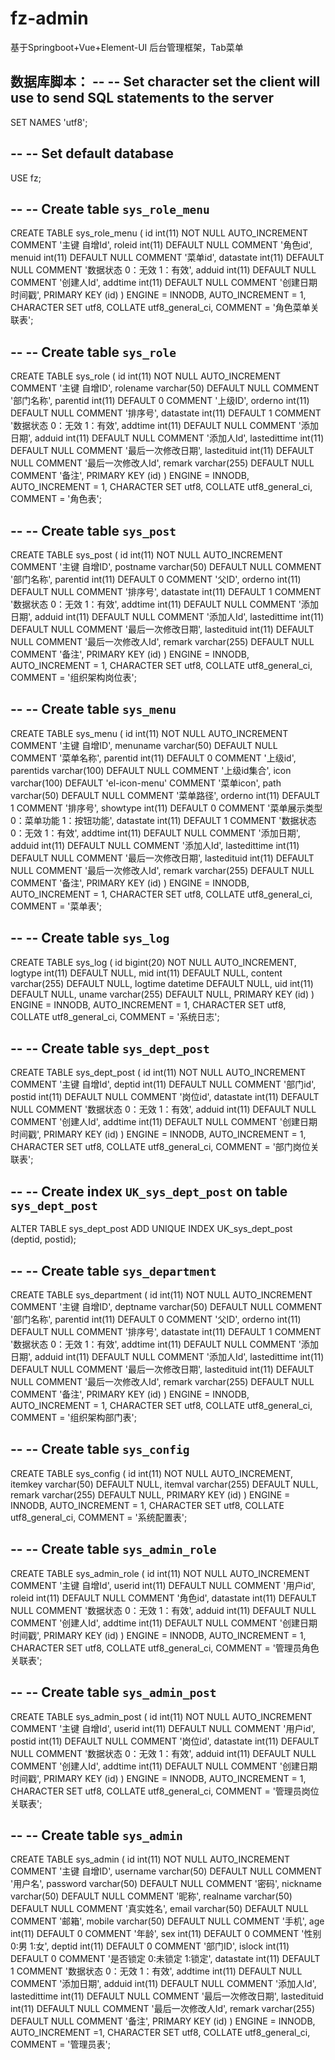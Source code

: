 # fz-admin
基于Springboot+Vue+Element-UI 后台管理框架，Tab菜单


数据库脚本：
      -- 
-- Set character set the client will use to send SQL statements to the server
--
SET NAMES 'utf8';

--
-- Set default database
--
USE fz;

--
-- Create table `sys_role_menu`
--
CREATE TABLE sys_role_menu (
  id int(11) NOT NULL AUTO_INCREMENT COMMENT '主键 自增Id',
  roleid int(11) DEFAULT NULL COMMENT '角色id',
  menuid int(11) DEFAULT NULL COMMENT '菜单id',
  datastate int(11) DEFAULT NULL COMMENT '数据状态 0：无效   1：有效',
  adduid int(11) DEFAULT NULL COMMENT '创建人Id',
  addtime int(11) DEFAULT NULL COMMENT '创建日期 时间戳',
  PRIMARY KEY (id)
)
ENGINE = INNODB,
AUTO_INCREMENT = 1,
CHARACTER SET utf8,
COLLATE utf8_general_ci,
COMMENT = '角色菜单关联表';


--
-- Create table `sys_role`
--
CREATE TABLE sys_role (
  id int(11) NOT NULL AUTO_INCREMENT COMMENT '主键 自增ID',
  rolename varchar(50) DEFAULT NULL COMMENT '部门名称',
  parentid int(11) DEFAULT 0 COMMENT '上级ID',
  orderno int(11) DEFAULT NULL COMMENT '排序号',
  datastate int(11) DEFAULT 1 COMMENT '数据状态  0：无效   1：有效',
  addtime int(11) DEFAULT NULL COMMENT '添加日期',
  adduid int(11) DEFAULT NULL COMMENT '添加人Id',
  lastedittime int(11) DEFAULT NULL COMMENT '最后一次修改日期',
  lastedituid int(11) DEFAULT NULL COMMENT '最后一次修改人Id',
  remark varchar(255) DEFAULT NULL COMMENT '备注',
  PRIMARY KEY (id)
)
ENGINE = INNODB,
AUTO_INCREMENT = 1,
CHARACTER SET utf8,
COLLATE utf8_general_ci,
COMMENT = '角色表';

--
-- Create table `sys_post`
--
CREATE TABLE sys_post (
  id int(11) NOT NULL AUTO_INCREMENT COMMENT '主键 自增ID',
  postname varchar(50) DEFAULT NULL COMMENT '部门名称',
  parentid int(11) DEFAULT 0 COMMENT '父ID',
  orderno int(11) DEFAULT NULL COMMENT '排序号',
  datastate int(11) DEFAULT 1 COMMENT '数据状态  0：无效   1：有效',
  addtime int(11) DEFAULT NULL COMMENT '添加日期',
  adduid int(11) DEFAULT NULL COMMENT '添加人Id',
  lastedittime int(11) DEFAULT NULL COMMENT '最后一次修改日期',
  lastedituid int(11) DEFAULT NULL COMMENT '最后一次修改人Id',
  remark varchar(255) DEFAULT NULL COMMENT '备注',
  PRIMARY KEY (id)
)
ENGINE = INNODB,
AUTO_INCREMENT = 1,
CHARACTER SET utf8,
COLLATE utf8_general_ci,
COMMENT = '组织架构岗位表';

--
-- Create table `sys_menu`
--
CREATE TABLE sys_menu (
  id int(11) NOT NULL AUTO_INCREMENT COMMENT '主键 自增ID',
  menuname varchar(50) DEFAULT NULL COMMENT '菜单名称',
  parentid int(11) DEFAULT 0 COMMENT '上级id',
  parentids varchar(100) DEFAULT NULL COMMENT '上级id集合',
  icon varchar(100) DEFAULT 'el-icon-menu' COMMENT '菜单icon',
  path varchar(50) DEFAULT NULL COMMENT '菜单路径',
  orderno int(11) DEFAULT 1 COMMENT '排序号',
  showtype int(11) DEFAULT 0 COMMENT '菜单展示类型 0：菜单功能  1：按钮功能',
  datastate int(11) DEFAULT 1 COMMENT '数据状态  0：无效   1：有效',
  addtime int(11) DEFAULT NULL COMMENT '添加日期',
  adduid int(11) DEFAULT NULL COMMENT '添加人Id',
  lastedittime int(11) DEFAULT NULL COMMENT '最后一次修改日期',
  lastedituid int(11) DEFAULT NULL COMMENT '最后一次修改人Id',
  remark varchar(255) DEFAULT NULL COMMENT '备注',
  PRIMARY KEY (id)
)
ENGINE = INNODB,
AUTO_INCREMENT = 1,
CHARACTER SET utf8,
COLLATE utf8_general_ci,
COMMENT = '菜单表';

--
-- Create table `sys_log`
--
CREATE TABLE sys_log (
  id bigint(20) NOT NULL AUTO_INCREMENT,
  logtype int(11) DEFAULT NULL,
  mid int(11) DEFAULT NULL,
  content varchar(255) DEFAULT NULL,
  logtime datetime DEFAULT NULL,
  uid int(11) DEFAULT NULL,
  uname varchar(255) DEFAULT NULL,
  PRIMARY KEY (id)
)
ENGINE = INNODB,
AUTO_INCREMENT = 1,
CHARACTER SET utf8,
COLLATE utf8_general_ci,
COMMENT = '系统日志';

--
-- Create table `sys_dept_post`
--
CREATE TABLE sys_dept_post (
  id int(11) NOT NULL AUTO_INCREMENT COMMENT '主键 自增Id',
  deptid int(11) DEFAULT NULL COMMENT '部门id',
  postid int(11) DEFAULT NULL COMMENT '岗位id',
  datastate int(11) DEFAULT NULL COMMENT '数据状态 0：无效   1：有效',
  adduid int(11) DEFAULT NULL COMMENT '创建人Id',
  addtime int(11) DEFAULT NULL COMMENT '创建日期 时间戳',
  PRIMARY KEY (id)
)
ENGINE = INNODB,
AUTO_INCREMENT = 1,
CHARACTER SET utf8,
COLLATE utf8_general_ci,
COMMENT = '部门岗位关联表';

--
-- Create index `UK_sys_dept_post` on table `sys_dept_post`
--
ALTER TABLE sys_dept_post
ADD UNIQUE INDEX UK_sys_dept_post (deptid, postid);

--
-- Create table `sys_department`
--
CREATE TABLE sys_department (
  id int(11) NOT NULL AUTO_INCREMENT COMMENT '主键 自增ID',
  deptname varchar(50) DEFAULT NULL COMMENT '部门名称',
  parentid int(11) DEFAULT 0 COMMENT '父ID',
  orderno int(11) DEFAULT NULL COMMENT '排序号',
  datastate int(11) DEFAULT 1 COMMENT '数据状态  0：无效   1：有效',
  addtime int(11) DEFAULT NULL COMMENT '添加日期',
  adduid int(11) DEFAULT NULL COMMENT '添加人Id',
  lastedittime int(11) DEFAULT NULL COMMENT '最后一次修改日期',
  lastedituid int(11) DEFAULT NULL COMMENT '最后一次修改人Id',
  remark varchar(255) DEFAULT NULL COMMENT '备注',
  PRIMARY KEY (id)
)
ENGINE = INNODB,
AUTO_INCREMENT = 1,
CHARACTER SET utf8,
COLLATE utf8_general_ci,
COMMENT = '组织架构部门表';

--
-- Create table `sys_config`
--
CREATE TABLE sys_config (
  id int(11) NOT NULL AUTO_INCREMENT,
  itemkey varchar(50) DEFAULT NULL,
  itemval varchar(255) DEFAULT NULL,
  remark varchar(255) DEFAULT NULL,
  PRIMARY KEY (id)
)
ENGINE = INNODB,
AUTO_INCREMENT = 1,
CHARACTER SET utf8,
COLLATE utf8_general_ci,
COMMENT = '系统配置表';

--
-- Create table `sys_admin_role`
--
CREATE TABLE sys_admin_role (
  id int(11) NOT NULL AUTO_INCREMENT COMMENT '主键 自增Id',
  userid int(11) DEFAULT NULL COMMENT '用户id',
  roleid int(11) DEFAULT NULL COMMENT '角色id',
  datastate int(11) DEFAULT NULL COMMENT '数据状态 0：无效   1：有效',
  adduid int(11) DEFAULT NULL COMMENT '创建人Id',
  addtime int(11) DEFAULT NULL COMMENT '创建日期 时间戳',
  PRIMARY KEY (id)
)
ENGINE = INNODB,
AUTO_INCREMENT = 1,
CHARACTER SET utf8,
COLLATE utf8_general_ci,
COMMENT = '管理员角色关联表';

--
-- Create table `sys_admin_post`
--
CREATE TABLE sys_admin_post (
  id int(11) NOT NULL AUTO_INCREMENT COMMENT '主键 自增Id',
  userid int(11) DEFAULT NULL COMMENT '用户id',
  postid int(11) DEFAULT NULL COMMENT '岗位id',
  datastate int(11) DEFAULT NULL COMMENT '数据状态 0：无效   1：有效',
  adduid int(11) DEFAULT NULL COMMENT '创建人Id',
  addtime int(11) DEFAULT NULL COMMENT '创建日期 时间戳',
  PRIMARY KEY (id)
)
ENGINE = INNODB,
AUTO_INCREMENT = 1,
CHARACTER SET utf8,
COLLATE utf8_general_ci,
COMMENT = '管理员岗位关联表';

--
-- Create table `sys_admin`
--
CREATE TABLE sys_admin (
  id int(11) NOT NULL AUTO_INCREMENT COMMENT '主键 自增ID',
  username varchar(50) DEFAULT NULL COMMENT '用户名',
  password varchar(50) DEFAULT NULL COMMENT '密码',
  nickname varchar(50) DEFAULT NULL COMMENT '昵称',
  realname varchar(50) DEFAULT NULL COMMENT '真实姓名',
  email varchar(50) DEFAULT NULL COMMENT '邮箱',
  mobile varchar(50) DEFAULT NULL COMMENT '手机',
  age int(11) DEFAULT 0 COMMENT '年龄',
  sex int(11) DEFAULT 0 COMMENT '性别  0:男  1:女',
  deptid int(11) DEFAULT 0 COMMENT '部门ID',
  islock int(11) DEFAULT 0 COMMENT '是否锁定  0:未锁定  1:锁定',
  datastate int(11) DEFAULT 1 COMMENT '数据状态  0：无效   1：有效',
  addtime int(11) DEFAULT NULL COMMENT '添加日期',
  adduid int(11) DEFAULT NULL COMMENT '添加人Id',
  lastedittime int(11) DEFAULT NULL COMMENT '最后一次修改日期',
  lastedituid int(11) DEFAULT NULL COMMENT '最后一次修改人Id',
  remark varchar(255) DEFAULT NULL COMMENT '备注',
  PRIMARY KEY (id)
)
ENGINE = INNODB,
AUTO_INCREMENT =1,
CHARACTER SET utf8,
COLLATE utf8_general_ci,
COMMENT = '管理员表';
  
